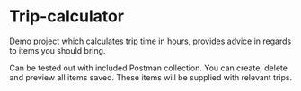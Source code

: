 # Trip-calculator
Demo project which calculates trip time in hours, provides advice in regards to items you should bring.

Can be tested out with included Postman collection. You can create, delete and preview all items saved. 
These items will be supplied with relevant trips. 
